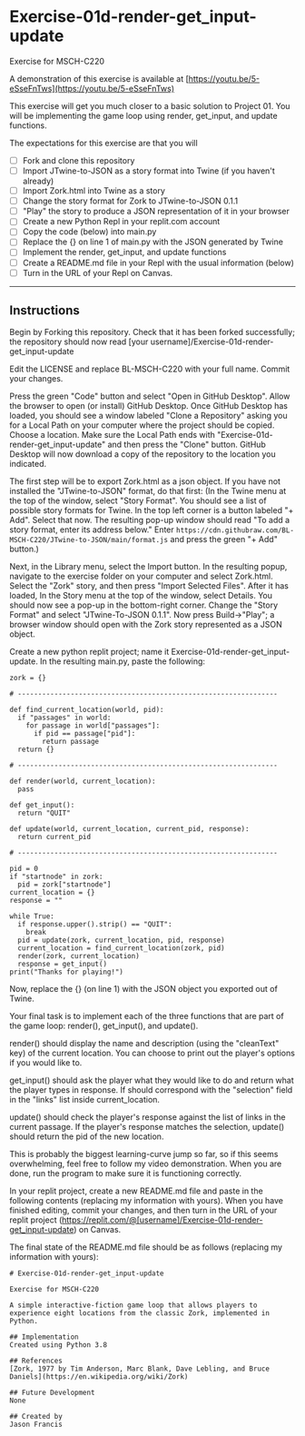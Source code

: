 # Exercise-01d-render-get_input-update

Exercise for MSCH-C220

A demonstration of this exercise is available at [https://youtu.be/5-eSseFnTws](https://youtu.be/5-eSseFnTws)

This exercise will get you much closer to a basic solution to Project 01. You will be implementing the game loop using render, get_input, and update functions.

The expectations for this exercise are that you will

 - [ ] Fork and clone this repository
 - [ ] Import JTwine-to-JSON as a story format into Twine (if you haven't already)
 - [ ] Import Zork.html into Twine as a story
 - [ ] Change the story format for Zork to JTwine-to-JSON 0.1.1
 - [ ] "Play" the story to produce a JSON representation of it in your browser
 - [ ] Create a new Python Repl in your replit.com account
 - [ ] Copy the code (below) into main.py
 - [ ] Replace the {} on line 1 of main.py with the JSON generated by Twine
 - [ ] Implement the render, get_input, and update functions
 - [ ] Create a README.md file in your Repl with the usual information (below)
 - [ ] Turn in the URL of your Repl on Canvas.

---

## Instructions

Begin by Forking this repository. Check that it has been forked successfully; the repository should now read [your username]/Exercise-01d-render-get_input-update

Edit the LICENSE and replace BL-MSCH-C220 with your full name. Commit your changes.

Press the green "Code" button and select "Open in GitHub Desktop". Allow the browser to open (or install) GitHub Desktop. Once GitHub Desktop has loaded, you should see a window labeled "Clone a Repository" asking you for a Local Path on your computer where the project should be copied. Choose a location. Make sure the Local Path ends with "Exercise-01d-render-get_input-update" and then press the "Clone" button. GitHub Desktop will now download a copy of the repository to the location you indicated.

The first step will be to export Zork.html as a json object. If you have not installed the "JTwine-to-JSON" format, do that first: (In the Twine menu at the top of the window, select "Story Format". You should see a list of possible story formats for Twine. In the top left corner is a button labeled "+ Add". Select that now. The resulting pop-up window should read "To add a story format, enter its address below." Enter `https://cdn.githubraw.com/BL-MSCH-C220/JTwine-to-JSON/main/format.js` and press the green "+ Add" button.)

Next, in the Library menu, select the Import button. In the resulting popup, navigate to the exercise folder on your computer and select Zork.html. Select the "Zork" story, and then press "Import Selected Files". After it has loaded, In the Story menu at the top of the window, select Details. You should now see a pop-up in the bottom-right corner. Change the "Story Format" and select "JTwine-To-JSON 0.1.1". Now press Build->"Play"; a browser window should open with the Zork story represented as a JSON object. 

Create a new python replit project; name it Exercise-01d-render-get_input-update. In the resulting main.py, paste the following:
```
zork = {}

# ----------------------------------------------------------------

def find_current_location(world, pid):
  if "passages" in world:
    for passage in world["passages"]:
      if pid == passage["pid"]:
        return passage
  return {}

# ----------------------------------------------------------------

def render(world, current_location):
  pass

def get_input():
  return "QUIT"

def update(world, current_location, current_pid, response):
  return current_pid

# ----------------------------------------------------------------

pid = 0
if "startnode" in zork:
  pid = zork["startnode"]
current_location = {}
response = ""

while True:
  if response.upper().strip() == "QUIT":
    break
  pid = update(zork, current_location, pid, response)
  current_location = find_current_location(zork, pid)
  render(zork, current_location)
  response = get_input()
print("Thanks for playing!")
```

Now, replace the {} (on line 1) with the JSON object you exported out of Twine.

Your final task is to implement each of the three functions that are part of the game loop: render(), get_input(), and update().

render() should display the name and description (using the "cleanText" key) of the current location. You can choose to print out the player's options if you would like to.

get_input() should ask the player what they would like to do and return what the player types in response. If should correspond with the "selection" field in the "links" list inside current_location.

update() should check the player's response against the list of links in the current passage. If the player's response matches the selection, update() should return the pid of the new location.

This is probably the biggest learning-curve jump so far, so if this seems overwhelming, feel free to follow my video demonstration. When you are done, run the program to make sure it is functioning correctly.

In your replit project, create a new README.md file and paste in the following contents (replacing my information with yours). When you have finished editing, commit your changes, and then turn in the URL of your replit project (https://replit.com/@[username]/Exercise-01d-render-get_input-update) on Canvas.

The final state of the README.md file should be as follows (replacing my information with yours):
```
# Exercise-01d-render-get_input-update

Exercise for MSCH-C220

A simple interactive-fiction game loop that allows players to experience eight locations from the classic Zork, implemented in Python.

## Implementation
Created using Python 3.8

## References
[Zork, 1977 by Tim Anderson, Marc Blank, Dave Lebling, and Bruce Daniels](https://en.wikipedia.org/wiki/Zork)

## Future Development
None

## Created by
Jason Francis
```
